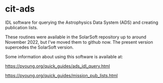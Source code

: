 # cit-ads
IDL software for querying the Astrophysics Data System (ADS) and creating publication lists.

These routines were available in the SolarSoft repository up to around November 2022, but I've moved them to github now. The present version supercedes the SolarSoft version.

Some information about using this software is available at:

https://pyoung.org/quick_guides/ads_idl_query.html

https://pyoung.org/quick_guides/mission_pub_lists.html
